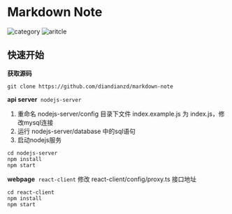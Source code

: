 # Markdown Note

![category](https://github.com/diandianzd/git-resource/blob/master/note/category.png?raw=true)
![aritcle](https://github.com/diandianzd/git-resource/blob/master/note/article.png?raw=true)

## 快速开始

**获取源码**

``` shell
git clone https://github.com/diandianzd/markdown-note
```

**api server**  `nodejs-server`

1. 重命名 nodejs-server/config 目录下文件 index.example.js 为 index.js，修改mysql连接
2. 运行 nodejs-server/database 中的sql语句
3. 启动nodejs服务

``` shell
cd nodejs-server
npm install
npm start
```

**webpage**  `react-client`
修改 react-client/config/proxy.ts 接口地址

``` shell
cd react-client
npm install
npm start
```